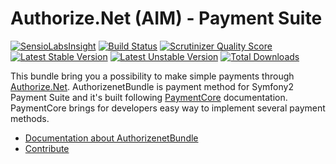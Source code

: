 Authorize.Net (AIM) - Payment Suite
=====

[![SensioLabsInsight](https://insight.sensiolabs.com/projects/219aca29-4716-49f1-93f3-484d75b6a772/mini.png)](https://insight.sensiolabs.com/projects/219aca29-4716-49f1-93f3-484d75b6a772)
[![Build Status](https://travis-ci.org/PaymentSuite/AuthorizenetBundle.png?branch=1.0.1)](https://travis-ci.org/PaymentSuite/AuthorizenetBundle)
[![Scrutinizer Quality Score](https://scrutinizer-ci.com/g/PaymentSuite/AuthorizenetBundle/badges/quality-score.png?s=bce86cb317aa4b4363c8a04b6a4e69556c30f5c7)](https://scrutinizer-ci.com/g/PaymentSuite/AuthorizenetBundle/)
[![Latest Stable Version](https://poser.pugx.org/paymentsuite/authorizenet-bundle/v/stable.png)](https://packagist.org/packages/paymentsuite/authorizenet-bundle)
[![Latest Unstable Version](https://poser.pugx.org/paymentsuite/authorizenet-bundle/v/unstable.png)](https://packagist.org/packages/paymentsuite/authorizenet-bundle)
[![Total Downloads](https://poser.pugx.org/paymentsuite/authorizenet-bundle/downloads.png)](https://packagist.org/packages/paymentsuite/authorizenet-bundle)

This bundle bring you a possibility to make simple payments through
[Authorize.Net](http://www.authorize.net/). AuthorizenetBundle is payment method for Symfony2
Payment Suite and it's built following
[PaymentCore](http://docs.paymentsuite.org/en/latest/index.html) documentation.
PaymentCore brings for developers easy way to implement several payment methods.


* [Documentation about AuthorizenetBundle](http://docs.paymentsuite.org/en/latest/available_platforms.html#authorizenetbundle)
* [Contribute](http://docs.paymentsuite.org/en/latest/contribute.html)
